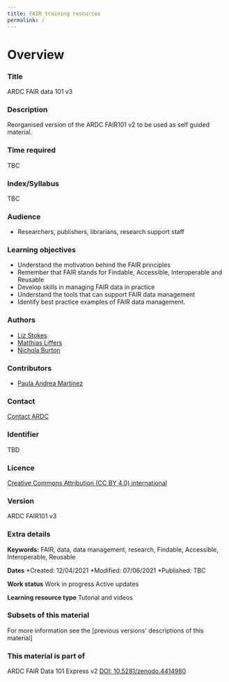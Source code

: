 ```yaml
---
title: FAIR training resources
permalink: /
---
```


# Overview

### Title
ARDC FAIR data 101 v3

### Description
Reorganised version of the ARDC FAIR101 v2 to be used as self guided material.

### Time required
TBC

### Index/Syllabus
TBC

### Audience
* Researchers, publishers, librarians, research support staff

### Learning objectives
* Understand the motivation behind the FAIR principles
* Remember that FAIR stands for Findable, Accessible, Interoperable and Reusable
* Develop skills in managing FAIR data in practice
* Understand the tools that can support FAIR data management
* Identify best practice examples of FAIR data management.

### Authors
* [Liz Stokes](https://orcid.org/0000-0002-2973-5647)
* [Matthias Liffers](https://orcid.org/0000-0002-3639-2080)
* [Nichola Burton](https://orcid.org/0000-0003-4470-4846)

### Contributors
* [Paula Andrea Martinez](https://orcid.org/org/0000-0002-8990-1985)

### Contact
[Contact ARDC](mailto:contact@ardc.edu.au)

### Identifier
TBD

### Licence
[Creative Commons Attribution (CC BY 4.0) international](./LICENCE)

### Version
ARDC FAIR101 v3

### Extra details
**Keywords:** FAIR, data, data management, research, Findable, Accessible, Interoperable, Reusable

**Dates**
*Created:  12/04/2021
*Modified: 07/06/2021
*Published:  TBC

**Work status**
Work in progress
Active updates

**Learning resource type**
Tutorial and videos

### Subsets of this material
For more information see the [previous versions' descriptions of this material]

### This material is part of
ARDC FAIR Data 101 Express v2 [DOI: 10.5281/zenodo.4414980](https://doi.org/10.5281/zenodo.4414980)
